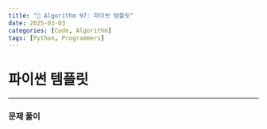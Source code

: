 ```yaml
---
title: "🧠 Algorithm 97: 파이썬 템플릿"
date: 2025-03-03
categories: [Code, Algorithm]
tags: [Python, Programmers]
---
```


# 파이썬 템플릿


---

### 문제 풀이

```python

```